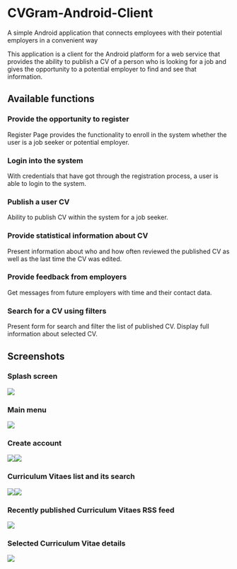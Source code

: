 # CVGram-Android-Client
A simple Android application that connects employees with their potential employers in a convenient way 

This application is a client for the Android platform for a web service that provides the ability to publish a CV 
of a person who is looking for a job and gives the opportunity to a potential employer to find and see that information.


## Available functions
### Provide the opportunity to register
Register Page provides the functionality to enroll in the system whether the user is a job seeker or potential employer.

### Login into the system 
With credentials that have got through the registration process, a user is able to login to the system.
###	Publish a user CV 
Ability to publish CV within the system for a job seeker.
###	Provide statistical information about CV
Present information about who and how often reviewed the published CV as well as the last time the CV was edited. 
###	Provide feedback from employers
Get messages from future employers with time and their contact data.
###	Search for a CV using filters
Present form for search and filter the list of published CV. Display full information about selected CV.

## Screenshots
### Splash screen
![](graphics/images/splash_screen.png)

### Main menu
![](graphics/images/main_screen.png)

### Create account
![](graphics/images/create_account_screen.png)![](graphics/images/confirm_email_screen.png)

### Curriculum Vitaes list and its search
![](graphics/images/cvs_list_screen.png)![](graphics/images/cv_search_screen.png)

### Recently published Curriculum Vitaes RSS feed
![](graphics/images/cvs_rss_feed_screen.png)

### Selected Curriculum Vitae details
![](graphics/images/cv_details_screen.png)

